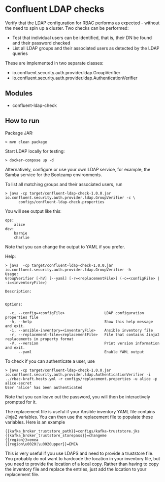 # Confluent LDAP checks

Verify that the LDAP configuration for RBAC performs as expected - without the need to spin up a cluster.
Two checks can be performed:

- Test that individual users can be identified, that is, their DN be found and their password checked
- List all LDAP groups and their associated users as detected by the LDAP queries

These are implemented in two separate classes:

- io.confluent.security.auth.provider.ldap.GroupVerifier
- io.confluent.security.auth.provider.ldap.AuthenticationVerifier

## Modules

- confluent-ldap-check

## How to run

Package JAR:

```shell
> mvn clean package
```


Start LDAP locally for testing:

```shell
> docker-compose up -d
```

Alternatively, configure or use your own LDAP service, for example, the Samba service for the Bootcamp environments.

To list all matching groups and their associated users, run

```shell
> java -cp target/confluent-ldap-check-1.0.0.jar io.confluent.security.auth.provider.ldap.GroupVerifier -c \
      configs/confluent-ldap-check.properties
```

You will see output like this:
```shell
ops:
	alice
dev:
	barnie
	charlie
```

Note that you can change the output to YAML if you prefer.

Help:

```shell
> java  -cp target/confluent-ldap-check-1.0.0.jar io.confluent.security.auth.provider.ldap.GroupVerifier -h
Usage:
GroupVerifier [-hV] [--yaml] [-r=<replacementFile>] (-c=<configFile> | -i=<inventoryFile>)

Description:


Options:

  -c, --config=<configFile>                  LDAP configuration properties file
  -h, --help                                 Show this help message and exit.
  -i, --ansible-inventory=<inventoryFile>    Ansible inventory file
  -r, --replacement-file=<replacementFile>   File that contains Jinja2 replacements in property format
  -V, --version                              Print version information and exit.
      --yaml                                 Enable YAML output

```

To check if you can authenticate a user, use 

```shell
> java -cp target/confluent-ldap-check-1.0.0.jar  io.confluent.security.auth.provider.ldap.AuthenticationVerifier -i  ../rbac-kraft.hosts.yml -r configs/replacement.properties -u alice -p alice-secret
User 'alice' has been authenticated
```

Note that you can leave out the password, you will then be interactively prompted for it.

The replacement file is useful if your Ansible inventory YAML file contains Jinja2 variables. 
You can then use the replacement file to populate these variables. Here is an example

```shell
{{kafka_broker_truststore_path}}=configs/kafka-truststore.jks
{{kafka_broker_truststore_storepass}}=changeme
{{region}}=emea
{{region\u0020|\u0020upper}}=EMEA
```

This is very useful if you use LDAPS and need to provide a truststore file. 
You probably do not want to hardcode the location in your inventory file, but you need to provide the location of
a local copy. Rather than having to copy the inventory file and replace the entries, just add the location
to your replacement file.
